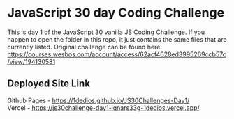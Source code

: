 <h1>JavaScript 30 day Coding Challenge</h1>



This is day 1 of the JavaScript 30 vanilla JS Coding Challenge. 
If you happen to open the folder in this repo, it just contains the same files that are currently listed. Original challenge can be found here: https://courses.wesbos.com/account/access/62acf4628ed3995269ccb57c/view/194130581



<h2> Deployed Site Link </h2>

Github Pages - https://1dedios.github.io/JS30Challenges-Day1/
<br>
Vercel - https://js30challenge-day1-iqnars33g-1dedios.vercel.app/